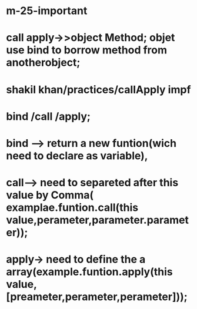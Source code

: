 # m-25-important
# call apply->>object Method; objet use bind to borrow method from anotherobject;
# shakil khan/practices/callApply impf
# bind /call /apply;

# bind --> return a new funtion(wich need to declare as variable),
# call--> need to separeted after this value by Comma( examplae.funtion.call(this value,perameter,parameter.parameter));
# apply-> need to define the a array(example.funtion.apply(this value,[preameter,perameter,perameter]));